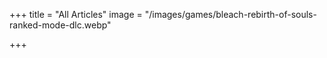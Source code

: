 +++
title = "All Articles"
image = "/images/games/bleach-rebirth-of-souls-ranked-mode-dlc.webp"

+++